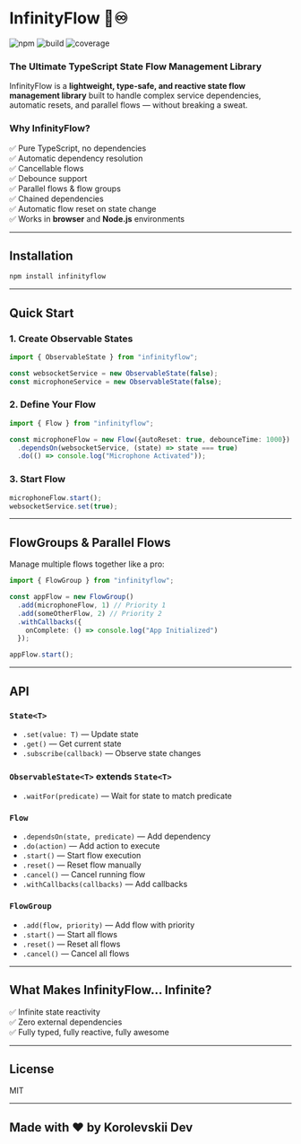 # InfinityFlow 🚀♾️
![npm](https://img.shields.io/npm/v/infinityflow) ![build](https://img.shields.io/github/actions/workflow/status/KorolevskiiDev/InfinityFlow/publish.yml) ![coverage](https://img.shields.io/codecov/c/github/infinityflow/infinityflow)

### The Ultimate TypeScript State Flow Management Library

InfinityFlow is a **lightweight, type-safe, and reactive state flow management library** built to handle complex service dependencies, automatic resets, and parallel flows — without breaking a sweat.

### Why InfinityFlow?
✅ Pure TypeScript, no dependencies  
✅ Automatic dependency resolution  
✅ Cancellable flows  
✅ Debounce support  
✅ Parallel flows & flow groups  
✅ Chained dependencies  
✅ Automatic flow reset on state change  
✅ Works in **browser** and **Node.js** environments

---

## Installation
```bash
npm install infinityflow
```

---

## Quick Start
### 1. Create Observable States
```typescript
import { ObservableState } from "infinityflow";

const websocketService = new ObservableState(false);
const microphoneService = new ObservableState(false);
```

### 2. Define Your Flow
```typescript
import { Flow } from "infinityflow";

const microphoneFlow = new Flow({autoReset: true, debounceTime: 1000})
  .dependsOn(websocketService, (state) => state === true)
  .do(() => console.log("Microphone Activated"));
```

### 3. Start Flow
```typescript
microphoneFlow.start();
websocketService.set(true);
```

---

## FlowGroups & Parallel Flows
Manage multiple flows together like a pro:
```typescript
import { FlowGroup } from "infinityflow";

const appFlow = new FlowGroup()
  .add(microphoneFlow, 1) // Priority 1
  .add(someOtherFlow, 2) // Priority 2
  .withCallbacks({
    onComplete: () => console.log("App Initialized")
  });

appFlow.start();
```

---

## API
### `State<T>`
- `.set(value: T)` — Update state
- `.get()` — Get current state
- `.subscribe(callback)` — Observe state changes
    
### `ObservableState<T>` extends `State<T>`
- `.waitFor(predicate)` — Wait for state to match predicate

### `Flow`
- `.dependsOn(state, predicate)` — Add dependency
- `.do(action)` — Add action to execute
- `.start()` — Start flow execution
- `.reset()` — Reset flow manually
- `.cancel()` — Cancel running flow
- `.withCallbacks(callbacks)` — Add callbacks

### `FlowGroup`
- `.add(flow, priority)` — Add flow with priority
- `.start()` — Start all flows
- `.reset()` — Reset all flows
- `.cancel()` — Cancel all flows

---

## What Makes InfinityFlow... Infinite?
✅ Infinite state reactivity  
✅ Zero external dependencies  
✅ Fully typed, fully reactive, fully awesome

---

## License
MIT

---

## Made with ❤️ by Korolevskii Dev


